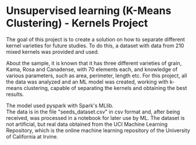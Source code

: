 # Unsupervised learning (K-Means Clustering) - Kernels Project
The goal of this project is to create a solution on how to separate different kernel varieties for future studies. To do this, a dataset with data from 210 mixed kernels was provided and used. 

About the sample, it is known that it has three different varieties of grain, Kama, Rosa and Canadense, with 70 elements each, and knowledge of various parameters, such as area, perimeter, length etc.
For this project, all the data was analyzed and an ML model was created, working with k-means clustering, capable of separating the kernels and obtaining the best results.

The model used pyspark with Spark's MLlib.<br/>
The data is in the file "seeds_dataset.csv" in csv format and, after being received, was processed in a notebook for later use by ML. The dataset is not artificial, but real data obtained from the UCI Machine Learning Repository, which is the online machine learning repository of the University of California at Irvine.
